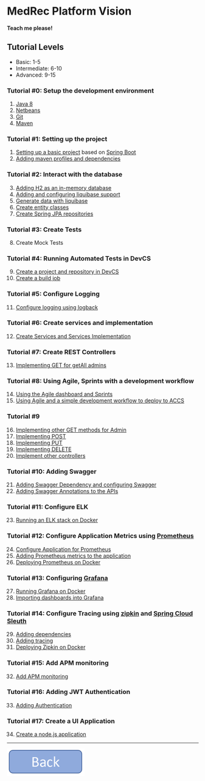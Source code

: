 **MedRec Platform Vision**
===================


**Teach me please!**

## Tutorial Levels

- Basic: 1-5
- Intermediate: 6-10
- Advanced: 9-15

### Tutorial #0: Setup the development environment
1. [Java 8](./basic/0.md)
2. [Netbeans](./basic/0.md)
3. [Git](./basic/0.md)
4. [Maven](./basic/0.md)

### Tutorial #1: Setting up the project

1. [Setting up a basic project](./basic/1.md) based on [Spring Boot](http://projects.spring.io/spring-boot/)
2. [Adding maven profiles and dependencies](./basic/2.md)

### Tutorial #2: Interact with the database
3. [Adding H2 as an in-memory database](./basic/3.md)
4. [Adding and configuring liquibase support](./basic/4.md)
5. [Generate data with liquibase](./basic/5.md)
6. [Create entity classes](./basic/6.md)
7. [Create Spring JPA repositories](./basic/7.md)

### Tutorial #3: Create Tests 
8. Create Mock Tests

### Tutorial #4: Running Automated Tests in DevCS
9. [Create a project and repository in DevCS](./basic/9.md)
10. [Create a build job](./basic/10.md)

### Tutorial #5: Configure Logging
11. [Configure logging using logback](./basic/11.md)

### Tutorial #6: Create services and implementation
12. [Create Services and Services Implementation](./intermediate/12.md)

### Tutorial #7: Create REST Controllers
13. [Implementing GET for getAll admins](./intermediate/13.md) 

### Tutorial #8: Using Agile, Sprints with a development workflow 
14. [Using the Agile dashboard and Sprints](./intermediate/14.md)
15. [Using Agile and a simple development workflow to deploy to ACCS](./intermediate/15.md)

### Tutorial #9
16. [Implementing other GET methods for Admin](./intermediate/16.md)
17. [Implementing POST](./intermediate/17.md)
18. [Implementing PUT](./intermediate/18.md)
19. [Implementing DELETE](./intermediate/19.md)
20. [Implement other controllers](./intermediate/20.md)

### Tutorial #10: Adding Swagger
21. [Adding Swagger Dependency and configuring Swagger](./intermediate/21.md)
22. [Adding Swagger Annotations to the APIs](./intermediate/22.md)

### Tutorial #11: Configure ELK
23. [Running an ELK stack on Docker](./advanced/23.md)

### Tutorial #12: Configure Application Metrics using [Prometheus](https://prometheus.io/)
24. [Configure Application for Prometheus]()
25. [Adding Prometheus metrics to the application]()
26. [Deploying Prometheus on Docker]()

### Tutorial #13: Configuring [Grafana](https://grafana.com/)
27. [Running Grafana on Docker]()
28. [Importing dashboards into Grafana]()

### Tutorial #14: Configure Tracing using [zipkin](http://zipkin.io/) and [Spring Cloud Sleuth](https://cloud.spring.io/spring-cloud-sleuth/)
29. [Adding dependencies]()
30. [Adding tracing]()
31. [Deploying Zipkin on Docker]()

### Tutorial #15: Add APM monitoring
32. [Add APM monitoring]()

### Tutorial #16: Adding JWT Authentication 
33. [Adding Authentication]()

### Tutorial #17: Create a UI Application
34. [Create a node.js application]()



----------

<a href="index" rel="Go back">![link text](back.png "Go Back")</a>

